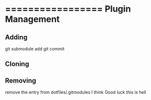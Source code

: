 =================
Plugin Management
=================


Adding
------
git submodule add <repo>
git commit

Cloning
-------


Removing
--------
remove the entry from dotfiles/.gitmodules
I think
Good luck this is hell
